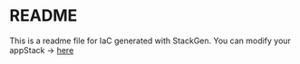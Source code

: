 # README
This is a readme file for IaC generated with StackGen.
You can modify your appStack -> [here](http://main.dev.stackgen.com/appstacks/d41b7367-964c-45bc-b2bf-15cc1388b7ec)
